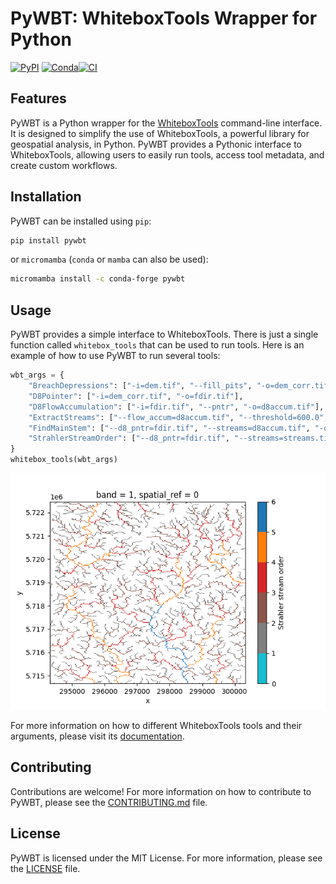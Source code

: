# PyWBT: WhiteboxTools Wrapper for Python

[![PyPI](https://img.shields.io/pypi/v/pywbt)](https://pypi.org/project/pywbt/)
[![Conda](https://img.shields.io/conda/vn/conda-forge/pywbt)](https://anaconda.org/conda-forge/pywbt)[![CI](https://github.com/cheginit/pywbt/actions/workflows/test.yml/badge.svg)](https://github.com/cheginit/pywbt/actions/workflows/test.yml)

## Features

PyWBT is a Python wrapper for the
[WhiteboxTools](https://www.whiteboxgeo.com/) command-line
interface. It is designed to simplify the use of WhiteboxTools, a powerful library
for geospatial analysis, in Python. PyWBT provides a Pythonic interface to
WhiteboxTools, allowing users to easily run tools, access tool metadata, and create
custom workflows.

## Installation

PyWBT can be installed using `pip`:

```bash
pip install pywbt
```

or `micromamba` (`conda` or `mamba` can also be used):

```bash
micromamba install -c conda-forge pywbt
```

## Usage

PyWBT provides a simple interface to WhiteboxTools. There is just a single
function called `whitebox_tools` that can be used to run tools. Here is an
example of how to use PyWBT to run several tools:

```python
wbt_args = {
    "BreachDepressions": ["-i=dem.tif", "--fill_pits", "-o=dem_corr.tif"],
    "D8Pointer": ["-i=dem_corr.tif", "-o=fdir.tif"],
    "D8FlowAccumulation": ["-i=fdir.tif", "--pntr", "-o=d8accum.tif"],
    "ExtractStreams": ["--flow_accum=d8accum.tif", "--threshold=600.0", "-o=streams.tif"],
    "FindMainStem": ["--d8_pntr=fdir.tif", "--streams=d8accum.tif", "-o=mainstem.tif"],
    "StrahlerStreamOrder": ["--d8_pntr=fdir.tif", "--streams=streams.tif", "-o=strahler.tif"],
}
whitebox_tools(wbt_args)
```

![straher](https://raw.githubusercontent.com/cheginit/pywbt/main/notebooks/stream_order.png)

For more information on how to different WhiteboxTools tools and their
arguments, please visit its
[documentation](https://www.whiteboxgeo.com/manual/wbt_book/).

## Contributing

Contributions are welcome! For more information on how to contribute to PyWBT,
please see the [CONTRIBUTING.md](CONTRIBUTING.md) file.

## License

PyWBT is licensed under the MIT License. For more information, please see the
[LICENSE](LICENSE) file.
